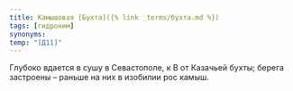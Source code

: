 ```yaml
---
title: Камышовая [Бухта]({% link _terms/бухта.md %})
tags: [гидроним]
synonyms:
temp: "[Д11]"
---
```


Глубоко вдается в сушу в Севастополе, к В от Казачьей бухты; берега застроены –
раньше на них в изобилии рос камыш.
